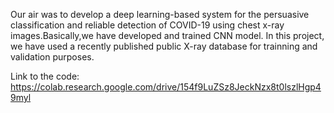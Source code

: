 Our air was to develop a deep learning-based system for the persuasive classification and reliable detection of COVID-19 using chest x-ray images.Basically,we have developed and trained CNN model.
In this project, we have used a recently published public X-ray database for trainning and validation purposes.

Link to the code:
https://colab.research.google.com/drive/154f9LuZSz8JeckNzx8t0lszlHgp49myl
